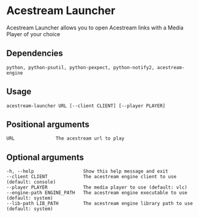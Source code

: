 # Acestream Launcher
Acestream Launcher allows you to open Acestream links with a Media Player of your choice

## Dependencies
    python, python-psutil, python-pexpect, python-notify2, acestream-engine

## Usage
    acestream-launcher URL [--client CLIENT] [--player PLAYER]

## Positional arguments
    URL               The acestream url to play

## Optional arguments
    -h, --help                  Show this help message and exit
    --client CLIENT             The acestream engine client to use (default: console)
    --player PLAYER             The media player to use (default: vlc)
    --engine-path ENGINE_PATH   The acestream engine executable to use (default: system)
    --lib-path LIB_PATH         The acestream engine library path to use (default: system)
